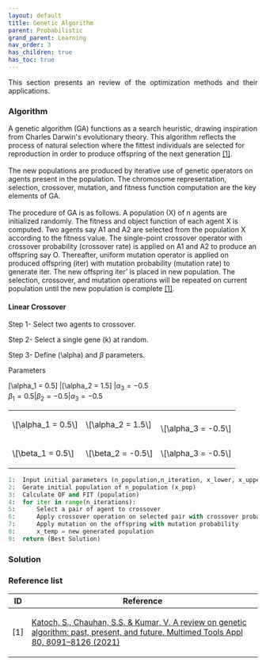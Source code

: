 ```yaml
---
layout: default
title: Genetic Algorithm
parent: Probabilistic
grand_parent: Learning
nav_order: 3
has_children: true
has_toc: true
---
```


<!--Don't delete ths script-->
<script src = "https://polyfill.io/v3/polyfill.min.js?features=es6"></script>
<script id = "MathJax-script" async src="https://cdn.jsdelivr.net/npm/mathjax@3/es5/tex-mml-chtml.js"></script>
<!--Don't delete ths script-->

<p align = "justify">
    This section presents an review of the optimization methods and their applications.
</p>



<h3>
Algorithm
</h3>

<p aling = "justify">
A genetic algorithm (GA) functions as a search heuristic, drawing inspiration from Charles Darwin's evolutionary theory.  This algorithm reflects the process of natural selection where the fittest individuals are selected for reproduction in order to produce offspring of the next generation <a href="#ref1">[1]</a>.
<br><br>
The new populations are produced by iterative use of genetic operators on agents present in the population. The chromosome representation, selection, crossover, mutation, and fitness function computation are the key elements of GA.
<br><br>
The procedure of GA is as follows. A population (X) of n agents are initialized randomly. The fitness and object function of each agent X is computed. Two agents say A1 and A2 are selected from the population X according to the fitness value. The single-point crossover operator with crossover probability (crossover rate) is applied on A1 and A2 to produce an offspring say O. Thereafter, uniform mutation operator is applied on produced offspring (iter) with mutation probability (mutation rate) to generate iter. The new offspring iter’ is placed in new population. The selection, crossover, and mutation operations will be repeated on current population until the new population is complete <a href="#ref1">[1]</a>. 

<h4>
Linear Crossover
</h4>

<p align = "justify">

</p>
Step 1- Select two agents to crossover.

<br>

Step 2- Select a single gene (k) at random.

Step 3- Define \(\alpha\) and $\beta$ parameters.

Parameters

\[\alpha_1 = 0.5\]
|[\\alpha_2 = 1.5\] |$\alpha_3 = -0.5$
<br>
$\beta_1 = 0.5$|$\beta_2 = -0.5$|$\alpha_3 = -0.5$


<table border = "0" style = "width:100%">
    <tr>
        <td>\[\alpha_1 = 0.5\]</td>
        <td><p align = "justify">\[\alpha_2 = 1.5\]</p></td>
        <td><p align = "justigy"> </p>\[\alpha_3 = -0.5\]</td>
    </tr>
    <tr>
        <td>\[\beta_1 = 0.5\]</td>
        <td><p align = "justify">\[\beta_2 = -0.5\]</p></td>
        <td><p align = "justify">\[\alpha_3 = -0.5\]</p></td>
    </tr>
</table>


</p>


```python
1:  Input initial parameters (n_population,n_iteration, x_lower, x_upper, fit_function, obj_function, n_dimensions, crossover rate, mutation rate, type selection, type mutation, cov)
2:  Gerate initial population of n_population (x_pop)
3:  Calculate OF and FIT (population)
4:  for iter in range(n_iterations):
5:      Select a pair of agent to crossover
6:      Apply crossover operation on selected pair with crossover probability
7:      Apply mutation on the offspring with mutation probability
8:      x_temp = new generated population
9:  return (Best Solution) 
```

<h3>
Solution
</h3>

<h3>Reference list</h3>

<table>
    <thead>
        <tr>
            <th>ID</th>
            <th>Reference</th>
        </tr>
    </thead>
    <tbody>
        <tr>
            <td><p align = "center" id = "ref1">[1]</p></td>
            <td><p align = "left"><a href="https://doi.org/10.1007/s11042-020-10139-6" target="_blank" rel="noopener noreferrer">Katoch, S., Chauhan, S.S. & Kumar, V. A review on genetic algorithm: past, present, and future. Multimed Tools Appl 80, 8091–8126 (2021)</a></p></td>
        </tr>
    </tbody>
</table>